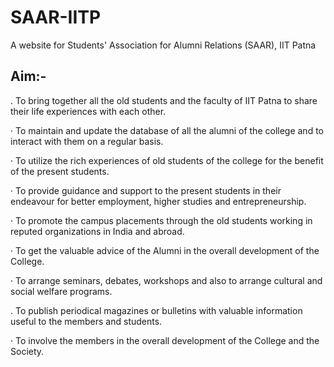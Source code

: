 # SAAR-IITP
A website for Students' Association for Alumni Relations (SAAR), IIT Patna

## Aim:-
 .       To bring together all the old students and the faculty of IIT Patna to share their life experiences with each other.

·        To maintain and update the database of all the alumni of the college and to interact with them on a regular basis.

·        To utilize the rich experiences of old students of the college for the benefit of the present students.

·        To provide guidance and support to the present students in their endeavour for better employment, higher studies and entrepreneurship.

·        To promote the campus placements through the old students working in reputed organizations in India and abroad.

·        To get the valuable advice of the Alumni in the overall development of the College.

·        To arrange seminars, debates, workshops and also to arrange cultural and social welfare programs.

.        To publish periodical magazines or bulletins with valuable information useful to the members and students. 

·        To involve the members in the overall development of the College and the Society. 
